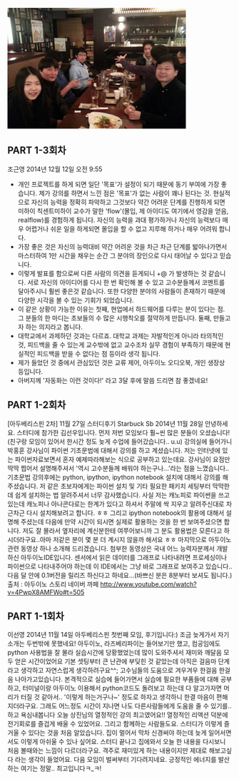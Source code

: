 ![모임후기](img/aa141128.jpg)

## PART 1-3회차
조근영
2014년 12월 12일 오전 9:55
- 개인 프로젝트를 하게 되면 일단 '목표'가 설정이 되기 때문에 동기 부여에 가장 좋습니다. 제가 강의를 하면서 느낀 점은 '목표'가 없는 사람이 꽤나 된다는 것. 현실적으로 자신의 능력을 정확히 파악하고 그것보다 약간 어려운 단계를 진행하게 되면 미하이 칙센트미하이 교수가 말한 'flow'(몰입, 제 아이디도 여기에서 영감을 얻음, realflow)를 경험하게 됩니다. 자신의 능력을 과대 평가하거나 자신의 능력보다 매우 어렵거나 쉬운 일을 하게되면 몰입을 할 수 없고 지루해 하거나 매우 어려워 합니다.
- 가장 좋은 것은 자신의 능력대비 약간 어려운 것을 차근 차근 단계를 밟아나가면서 마스터하여 1만 시간을 채우는 순간 그 분야의 장인으로 다시 태어날 수 있다고 믿습니다.
- 이렇게 발표를 함으로써 다른 사람의 의견을 듣게되니 +@ 가 발생하는 것 같습니다. 서로 자신의 아이디어를 다시 한 번 확인해 볼 수 있고 고수분들께서 코멘트를 달아주시니 훨씬 좋은것 같습니다. 또한 다양한 분야의 사람들이 존재하기 때문에 다양한 시각을 볼 수 있는 기회가 되었습니다.
- 이 같은 상황이 가능한 이유는 첫째, 현업에서 하드웨어를 다루는 분이 있다는 점. 그 분들의 한 마디는 초보들의 수 많은 시행착오를 절약하게 만듭니다. 둘째, 만들고자 하는 의지라고 봅니다.
- 대학교에서 과제하던 것과는 다르죠. 대학교 과제는 자발적인게 아니라 타의적인 것, 피드백을 줄 수 있는게 교수밖에 없고 교수조차 실무 경험이 부족하기 때문에 현실적인 피드백을 받을 수 없다는 점 등이라 생각 됩니다.
- 제가 들었던 것 중에서 관심있던 것은 교류 제어, 아두이노 오디오북, 개인 생장상 등입니다.
- 아버지께 '자동화는 이런 것이다!' 라고 3달 후에 말씀 드리면 참 좋겠네요!

## PART 1-2회차
[아두베리스핀 2차] 11월 27일 스터디후기
Starbuck Sb
2014년 11월 28일
안녕하세요. 스터디에 참가한 김선우입니다.
먼저 저번 모임보다 훨~씬 많은 분들이 오셨습니다!
(친구랑 모임이 있어서 한시간 정도 늦게 수업에 들어갔습니다.. u.u)
강의실에 들어가니 박홍훈 강사님이 파이썬 기초문법에 대해서 강의를 하고 계셨습니다. 저는 인터넷에 있는 파이썬자료보면서 혼자 예제따라해보는 식으로 공부하고 있는데요. 강사님이 요점만 딱딱 찝어서 설명해주셔서
'역시 고수분들께 배워야 하는구나...'라는 점을 느꼈습니다..
기초문법 강의후에는 python, ipython, ipython notebook 설치에 대해서 강의를 해주셨습니다. 저 같은 초보자에게는 파이썬 설치 및 기타 필요한 패키치 세팅부터 막막한데 쉽게 설치하는 법 알려주셔서 너무 감사했습니다. 사실 저는 캐노피로 파이썬을 쓰고있는데 캐노피나 아나콘다로는 한계가 있다고 하셔서 주말에 싹 지우고 알려주신대로 차근차근 다시 설치해보려고 합니다. ㅎㅎ
그리고 ipython notebook의 활용에 대해서 설명해 주셨는데 다음에 만약 시간이 되시면 실제로 활용하는 것을 한 번 보여주셨으면 합니다. 저도 잘 몰라서 옆자리에 계신분한테 여쭈어보니까 그 분도 활용법은 모른다고 하시더라구요..아마 저같은 분이 몇 분 더 계시지 않을까 해서요 ㅎㅎ
마지막으로 아두이노 관련 동영상 하나 소개해 드리겠습니다.
첨부한 동영상은 국내 어느 능력자분께서 개발하신 아두이노IDE입니다. 센서에서 읽은 데이터를 그래프로 나타내려면 프로세싱이나 파이썬으로 나타내주어야 하는데 이 IDE에서는 그냥 바로 그래프로 보여주고 있습니다..다음 달 안에 0.1버전을 릴리즈 하신다고 하네요...(바쁘신 분은 8분부터 보셔도 됩니다.)
출처 : 아두이노 스토리 네이버 까페
http://www.youtube.com/watch?v=4PwpX8AMFWo#t=505

## PART 1-1회차
이선영
2014년 11월 14일
아두베리스핀 첫번째 모임, 후기입니다:)
조금 늦게가서 자기소개는 두번밖에 못했네요!
아두이노, 라즈베리파이는 들어보기만 했고, 컴공임에도 python 사용법을 잘 몰라 실습시간에 당황했었는데 많이 도와주셔서 재미와 깨달음 모두 얻은 시간이었어요
기본 셋팅부터 큰 난관에 부딪힌 것 같았는데 아직은 걸음마 단계라고 생각하고 자연스럽게 생각하려구요^^; 고수님들의 도움으로 겨우겨우 한걸음 한걸음 나아가고있습니다.
본격적으로 실습에 들어가면서 실습에 필요한 부품들에 대해 공부하고, 터미널이랑 아두이노 이용해서 python코드도 돌려보고 하는데 다 알고가자면 머리가 터질 것 같아서.. '이렇게 하는거구나~' 정도로 하자고 생각하니 한결 마음이 편해지더라구요. 그래도 어느정도 시간이 지나면 나도 다른사람들에게 도움을 줄 수 있기를..하고 욕심내봅니다
오늘 상진님의 열정적인 강의 최고였어요!! 열정적인 리액션 덕분에 전기회로를 즐겁게 배울 수 있었어요. 그리고 함께하는 사람들도요. 스터디가 이렇게 즐거울 수 있다는 것을 처음 알았습니다. 집이 멀어서 막차 신경써야 하는데 늦게 일어서면서도 이렇게 아쉬울 수 있나 싶어요.
스터디 끝나고 집에와서 오늘 한 내용을 다시보니 처음 볼때와는 느낌이 다르더라구요. 격주로 재미있게 하는 내용이지만 제대로 해보고싶다 라는 생각이 들었어요.
다음 모임이 벌써부터 기다려지네요. 긍정적인 에너지를 발산하는 여기는 정말.. 최고입니다ㅋ_ㅋ!

